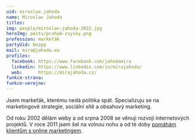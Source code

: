 ```yaml
---
uid: miroslav.jahoda
name: Miroslav Jahoda
titles:
img: people/miroslav-jahoda-2022.jpg
heroImg: posts/praha8-zvysky.png
profession: markeťák
partyUid: bezpp
mail: mira@jahoda.eu
profiles:
  facebook: https://www.facebook.com/jahodamira
  linkedin: https://www.linkedin.com/in/mirajahoda/
  web:      https://mirajahoda.cz/
funkce-strana:
funkce-verejne:
---
```


Jsem markeťák, kterému nedá politika spát. Specializuju se na marketingové strategie, sociální sítě a obsahový marketing.

Od roku 2002 dělám weby a od srpna 2008 se věnuji rozvoji internetových projektů. V roce 2011 jsem šel na volnou nohu a od té doby <a href="https://mirajahoda.cz/">pomáhám klientům s online marketingem</a>.
